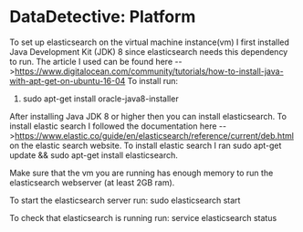 # DataDetective: Platform
To set up elasticsearch on the virtual machine instance(vm) I first installed Java Development Kit (JDK) 8 since elasticsearch needs this dependency to run.
The article I used can be found here -->https://www.digitalocean.com/community/tutorials/how-to-install-java-with-apt-get-on-ubuntu-16-04
To install run:
1) sudo apt-get install oracle-java8-installer

After installing Java JDK 8 or higher then you can install elasticsearch.
To install elastic search I followed the documentation here -->https://www.elastic.co/guide/en/elasticsearch/reference/current/deb.html
on the elastic search website.
To install elastic search I ran 
sudo apt-get update && sudo apt-get install elasticsearch.

Make sure that the vm you are running has enough memory to run the elasticsearch webserver (at least 2GB ram).

To start the elasticsearch server run:
sudo elasticsearch start


To check that elasticsearch is running run:
service elasticsearch status

